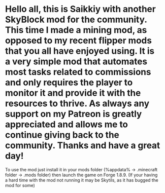 # Hello all, this is Saikkiy with another SkyBlock mod for the community. This time I made a mining mod, as opposed to my recent flipper mods that you all have enjoyed using. It is a very simple mod that automates most tasks related to commissions and only requires the player to monitor it and provide it with the resources to thrive. As always any support on my Patreon is greatly appreciated and allows me to continue giving back to the community. Thanks and have a great day!
To use the mod just install it in your mods folder (%appdata% -> .minecraft folder -> .mods folder) then launch the game on Forge 1.8.9. (If your having a hard time with the mod not running it may be Skytils, as it has bugged the mod for some) 

